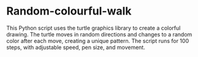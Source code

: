 # Random-colourful-walk
 This Python script uses the turtle graphics library to create a colorful drawing. The turtle moves in random directions and changes to a random color after each move, creating a unique pattern. The script runs for 100 steps, with adjustable speed, pen size, and movement.
